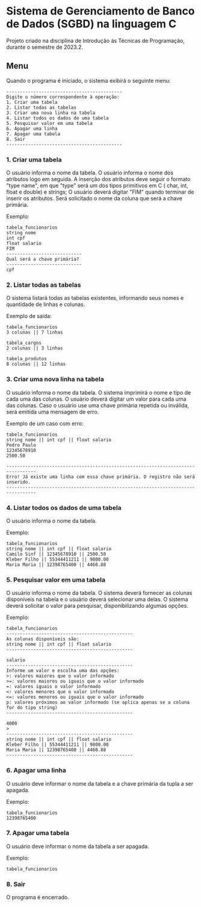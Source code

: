 # Sistema de Gerenciamento de Banco de Dados (SGBD) na linguagem C
Projeto criado na disciplina de Introdução às Técnicas de Programação, durante o semestre de 2023.2.

## Menu
Quando o programa é iniciado, o sistema exibirá o seguinte menu:
```
-------------------------------------------
Digite o número correspondente à operação:
1. Criar uma tabela
2. Listar todas as tabelas
3. Criar uma nova linha na tabela
4. Listar todos os dados de uma tabela
5. Pesquisar valor em uma tabela
6. Apagar uma linha
7. Apagar uma tabela
8. Sair
-------------------------------------------
```

### 1. Criar uma tabela
O usuário informa o nome da tabela.
O usuário informa o nome dos atributos logo em seguida.
A inserção dos atributos deve seguir o formato "type name", em que "type" será um dos tipos primitivos em C ( char, int, float e double) e strings;
O usuário deverá digitar "FIM" quando terminar de inserir os atributos.
Será solicitado o nome da coluna que será a chave primária.

Exemplo:

```
tabela_funcionarios
string nome
int cpf
float salario
FIM
----------------------------
Qual será a chave primária?
----------------------------
cpf

```


### 2. Listar todas as tabelas
O sistema listará todas as tabelas existentes, informando seus nomes e quantidade de linhas e colunas.

Exemplo de saída:

```
tabela_funcionarios
3 colunas || 7 linhas

tabela_cargos
2 colunas || 3 linhas

tabela_produtos
8 colunas || 12 linhas

```

### 3. Criar uma nova linha na tabela
O usuário informa o nome da tabela.
O sistema imprimirá o nome e tipo de cada uma das colunas.
O usuário deverá digitar um valor para cada uma das colunas.
Caso o usuário use uma chave primária repetida ou inválida, será emitida uma mensagem de erro.

Exemplo de um caso com erro:

```
tabela_funcionarios
string nome || int cpf || float salario
Pedro Paulo
12345678910
2500.50

---------------------------------------------------------------------------------
Erro! Já existe uma linha com essa chave primária. O registro não será inserido.
---------------------------------------------------------------------------------

```

### 4. Listar todos os dados de uma tabela
O usuário informa o nome da tabela.

Exemplo:

```
tabela_funcionarios
string nome || int cpf || float salario
Camilo Sinf || 12345678910 || 2500.50
Kleber Filho || 55344411211 || 9800.00
Maria Maria || 12398765400 || 4460.88

```

### 5. Pesquisar valor em uma tabela
O usuário informa o nome da tabela.
O sistema deverá fornecer as colunas disponíveis na tabela e o usuário deverá selecionar uma delas.
O sistema deverá solicitar o valor para pesquisar, disponibilizando algumas opções.

Exemplo:

```
tabela_funcionarios
-----------------------------------------------
As colunas disponíveis são:
string nome || int cpf || float salario
-----------------------------------------------

salario
-----------------------------------------------
Informe um valor e escolha uma das opções:
>: valores maiores que o valor informado
>=: valores maiores ou iguais que o valor informado
=: valores iguais o valor informado
<: valores menores que o valor informado
<=: valores menores ou iguais que o valor informado
p: valores próximos ao valor informado (se aplica apenas se a coluna for do tipo string)
-----------------------------------------------

4000
>
-----------------------------------------------
string nome || int cpf || float salario
Kleber Filho || 55344411211 || 9800.00
Maria Maria || 12398765400 || 4460.88
-----------------------------------------------

```

### 6. Apagar uma linha
O usuário deve informar o nome da tabela e a chave primária da tupla a ser apagada.

Exemplo:

```
tabela_funcionarios
12398765400

```

### 7. Apagar uma tabela
O usuário deve informar o nome da tabela a ser apagada.

Exemplo:

```
tabela_funcionarios

```


### 8. Sair
O programa é encerrado.